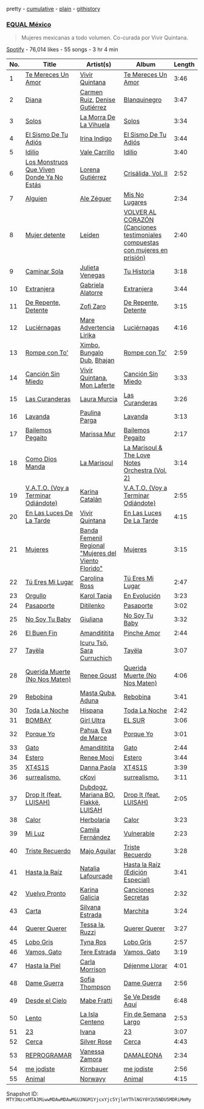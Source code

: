 pretty - [cumulative](/playlists/cumulative/37i9dQZF1DWXoqmNKv7cNC.md) - [plain](/playlists/plain/37i9dQZF1DWXoqmNKv7cNC) - [githistory](https://github.githistory.xyz/mackorone/spotify-playlist-archive/blob/main/playlists/plain/37i9dQZF1DWXoqmNKv7cNC)

### [EQUAL México](https://open.spotify.com/playlist/37i9dQZF1DWXoqmNKv7cNC)

> Mujeres mexicanas a todo volumen\. Co\-curada por Vivir Quintana.

[Spotify](https://open.spotify.com/user/spotify) - 76,014 likes - 55 songs - 3 hr 4 min

| No. | Title | Artist(s) | Album | Length |
|---|---|---|---|---|
| 1 | [Te Mereces Un Amor](https://open.spotify.com/track/4BNzwsumpNIXB3t8boMsdD) | [Vivir Quintana](https://open.spotify.com/artist/3Z3OTfxYdBnJKMXFbRjmU2) | [Te Mereces Un Amor](https://open.spotify.com/album/13BDfUfLPGTsDVP8Yue8nl) | 3:46 |
| 2 | [Diana](https://open.spotify.com/track/1IkujUQO8JXrUm75W222tC) | [Carmen Ruiz](https://open.spotify.com/artist/6lT6X7ff95ucDbUfPkyZWB), [Denise Gutiérrez](https://open.spotify.com/artist/4svp08yFN6IGlkBJlEhT4Z) | [Blanquinegro](https://open.spotify.com/album/0gDQEiJSvgXaRWAPxLcyZa) | 3:47 |
| 3 | [Solos](https://open.spotify.com/track/6wbq1d4rH4JgOpesSVofCQ) | [La Morra De La Vihuela](https://open.spotify.com/artist/0U1Zvqbec8rtMT6B83rVUi) | [Solos](https://open.spotify.com/album/5xRA95jI1g2qR8xTmlcN6D) | 3:34 |
| 4 | [El Sismo De Tu Adiós](https://open.spotify.com/track/3J5VnDg3TK42MiTu2Ox53d) | [Irina Indigo](https://open.spotify.com/artist/6nrVCdLHgAsTAOg0IxMqFY) | [El Sismo De Tu Adiós](https://open.spotify.com/album/2nM5qU2Mn8U4zcP0YfYehM) | 3:44 |
| 5 | [Idilio](https://open.spotify.com/track/1qHJKpxty5yHMAvaeZl0ut) | [Vale Carrillo](https://open.spotify.com/artist/15KNFXUluITpgSebt6yARd) | [Idilio](https://open.spotify.com/album/1hRkPkVlaVNfBUEDynA3ka) | 3:40 |
| 6 | [Los Monstruos Que Viven Donde Ya No Estás](https://open.spotify.com/track/63WuKEf2opQ6UCjuWEkJNW) | [Lorena Gutiérrez](https://open.spotify.com/artist/47avRmKvLYJH19d7OFRdTS) | [Crisálida, Vol\. II](https://open.spotify.com/album/1qhfESwrgvT99Kbh6VqUEq) | 2:52 |
| 7 | [Alguien](https://open.spotify.com/track/67YLPRHzYuEhJzoFyUlhJL) | [Ale Zéguer](https://open.spotify.com/artist/1jIeEiC6KkryFux23ekWmQ) | [Mis No Lugares](https://open.spotify.com/album/5UTVOml5TfH7wUeCkqxM8k) | 2:34 |
| 8 | [Mujer detente](https://open.spotify.com/track/2F9mSzT7MIA9CHswF0b0KB) | [Leiden](https://open.spotify.com/artist/6fvjP4AZ19ce4gwJSr5qnI) | [VOLVER AL CORAZÓN \(Canciones testimoniales compuestas con mujeres en prisión\)](https://open.spotify.com/album/0SI5W9qiOsYDqyCALl8xNT) | 2:40 |
| 9 | [Caminar Sola](https://open.spotify.com/track/0TI1CvUEoeb2todAK8N0u4) | [Julieta Venegas](https://open.spotify.com/artist/2QWIScpFDNxmS6ZEMIUvgm) | [Tu Historia](https://open.spotify.com/album/5e3dSyeSBjthMeTcNJ6VBF) | 3:18 |
| 10 | [Extranjera](https://open.spotify.com/track/6PoQVCGwIWOB0rLyMYgDIS) | [Gabriela Alatorre](https://open.spotify.com/artist/5nx2QzX7iOhTv3L5eQOFG5) | [Extranjera](https://open.spotify.com/album/00kVbmzSQ5jgXfhrM2y1HP) | 3:44 |
| 11 | [De Repente, Detente](https://open.spotify.com/track/6rQTdwY9LXHXVTCehbTpMa) | [Zofi Zaro](https://open.spotify.com/artist/6jcTPITTJ6bsc0kECJFntj) | [De Repente, Detente](https://open.spotify.com/album/5LRh3eNADj3fV3qM9CwO4M) | 3:15 |
| 12 | [Luciérnagas](https://open.spotify.com/track/2NncsZRIlGWIxFh0aqQz5p) | [Mare Advertencia Lirika](https://open.spotify.com/artist/3QVB7ctBlqEFuQZeMDt6Qh) | [Luciérnagas](https://open.spotify.com/album/0PhgzFFEXpSfDC0tmoESVf) | 4:16 |
| 13 | [Rompe con To'](https://open.spotify.com/track/5LBLIFUeUUUq9Rf4r5ekAU) | [Ximbo](https://open.spotify.com/artist/0RjHsbbdfnI3okpxdZ2JOV), [Bungalo Dub](https://open.spotify.com/artist/69JPOTvYfcr3R57sMZdJU0), [Bhajan](https://open.spotify.com/artist/03gjTMhvuxszNbXMxwYJmv) | [Rompe con To'](https://open.spotify.com/album/25Q6BFGBSIBd4G5PZT1JIL) | 2:59 |
| 14 | [Canción Sin Miedo](https://open.spotify.com/track/5w3AsUEGoaCuBhDp14umuy) | [Vivir Quintana](https://open.spotify.com/artist/3Z3OTfxYdBnJKMXFbRjmU2), [Mon Laferte](https://open.spotify.com/artist/4boI7bJtmB1L3b1cuL75Zr) | [Canción Sin Miedo](https://open.spotify.com/album/2wr1HIJ0Pzv7OzhdFH8nBQ) | 3:33 |
| 15 | [Las Curanderas](https://open.spotify.com/track/6AQu38qbXkZJBv5vZO5blZ) | [Laura Murcia](https://open.spotify.com/artist/6d19qaYWDQRN687o4TRK3K) | [Las Curanderas](https://open.spotify.com/album/52Rh5pLcpbAa8trZc1LJt3) | 3:26 |
| 16 | [Lavanda](https://open.spotify.com/track/7dwFubRzsE4ldsah4g2MVG) | [Paulina Parga](https://open.spotify.com/artist/79VrR8BNBL0jmUnjr2c7aN) | [Lavanda](https://open.spotify.com/album/0fJ2dUtcfKSJLNsgEgEId2) | 3:13 |
| 17 | [Bailemos Pegaito](https://open.spotify.com/track/26QWpLs8JZGtknCpV8J1Ir) | [Marissa Mur](https://open.spotify.com/artist/5kt4v3JNtP8svtTI8PDFOT) | [Bailemos Pegaito](https://open.spotify.com/album/5T41MVjFQH1ygleeTeACIs) | 2:17 |
| 18 | [Como Dios Manda](https://open.spotify.com/track/41BrZDesRA4s9y83iaZRiE) | [La Marisoul](https://open.spotify.com/artist/71thoyIIWlcK2fL2dCSsCE) | [La Marisoul & The Love Notes Orchestra \(Vol\. 2\)](https://open.spotify.com/album/3GQr9vq7GsyjiK3tn49kNg) | 3:14 |
| 19 | [V.A.T.O\. \(Voy a Terminar Odiándote\)](https://open.spotify.com/track/0gHUJlbFFIDvZXxEd0oJjc) | [Karina Catalán](https://open.spotify.com/artist/21HVFYVJPwDz60bgjZ84Nx) | [V.A.T.O\. \(Voy a Terminar Odiándote\)](https://open.spotify.com/album/1e06UBjN8u0UO4zVonfZrw) | 2:55 |
| 20 | [En Las Luces De La Tarde](https://open.spotify.com/track/5AfS4oATSKu9MXzdI02aZM) | [Vivir Quintana](https://open.spotify.com/artist/3Z3OTfxYdBnJKMXFbRjmU2) | [En Las Luces De La Tarde](https://open.spotify.com/album/0VJFZlkIx41U6ePC3oPQC8) | 4:15 |
| 21 | [Mujeres](https://open.spotify.com/track/34bvJEceDRCHVQDyPd7sa2) | [Banda Femenil Regional "Mujeres del Viento Florido"](https://open.spotify.com/artist/1x4v8vs04mwdQwKy74mQBd) | [Mujeres](https://open.spotify.com/album/2umjf37Z9va9M5JSgEPR5V) | 3:15 |
| 22 | [Tú Eres Mi Lugar](https://open.spotify.com/track/07kodbU6prewaQmLdqvpFl) | [Carolina Ross](https://open.spotify.com/artist/5wx70QuZtxRUIIYek3RSaV) | [Tú Eres Mi Lugar](https://open.spotify.com/album/3a9NkLItY49twhBwLBRGEo) | 2:47 |
| 23 | [Orgullo](https://open.spotify.com/track/7G0I9PGeRD59YnkyUV2U9n) | [Karol Tapia](https://open.spotify.com/artist/0UQWLvfFDHDrr1NBfdcTOt) | [En Evolución](https://open.spotify.com/album/6H2jpntQec7f61Y7vKv1x0) | 3:23 |
| 24 | [Pasaporte](https://open.spotify.com/track/7ERJqwnswFODCLPnwQnhlA) | [Ditilenko](https://open.spotify.com/artist/3g6ynjZ0WgIC0epZI7cuuJ) | [Pasaporte](https://open.spotify.com/album/7mjYm63pOESeB91JTiLqy5) | 3:02 |
| 25 | [No Soy Tu Baby](https://open.spotify.com/track/7zJjroiZk3jQIFupAuywLB) | [Giuliana](https://open.spotify.com/artist/6ISER4TvLzODT2dmJaxjEL) | [No Soy Tu Baby](https://open.spotify.com/album/4ZujceKpxdo1wTqNDpw0pK) | 3:32 |
| 26 | [El Buen Fin](https://open.spotify.com/track/4QnSwgsNl8uTQfPi7dQijl) | [Amandititita](https://open.spotify.com/artist/1zvDryyqbfBiK0SojGrndv) | [Pinche Amor](https://open.spotify.com/album/5eimAhBgq83zYg7C0vckXc) | 2:44 |
| 27 | [Tayëla](https://open.spotify.com/track/2kD8rBqkRJINzLtSVyVptp) | [Icuru Tsö](https://open.spotify.com/artist/3h8ce3fP5KdQiQCghXtFjr), [Sara Curruchich](https://open.spotify.com/artist/2WvH8EDy9SoE7BbcSQCIOJ) | [Tayëla](https://open.spotify.com/album/2CO1w2lTl0yUHIvIGxJOdb) | 3:07 |
| 28 | [Querida Muerte \(No Nos Maten\)](https://open.spotify.com/track/1CORBIVx4k9t1DQsrxHKIi) | [Renee Goust](https://open.spotify.com/artist/4eV7xFoCLdPWpOx7LtF52K) | [Querida Muerte \(No Nos Maten\)](https://open.spotify.com/album/39Nz6lqHCSrrEw8VrpiKt9) | 4:06 |
| 29 | [Rebobina](https://open.spotify.com/track/719mjCXWG1O4USCzTQ9BId) | [Masta Quba](https://open.spotify.com/artist/6huE8Sh7scgoA8rj2vCuwZ), [Aduna](https://open.spotify.com/artist/02vdljllmApLrQ1gGAFHCX) | [Rebobina](https://open.spotify.com/album/27EyrtB03vBIGGjxU7fXnc) | 3:41 |
| 30 | [Toda La Noche](https://open.spotify.com/track/6G2moJDXjY6T1sV1rvVdOO) | [Hispana](https://open.spotify.com/artist/7rTmbfDJtDCjoy8XK5Dsj5) | [Toda La Noche](https://open.spotify.com/album/1rkHVLrH6Rf8t1RuHZ74sH) | 2:42 |
| 31 | [BOMBAY](https://open.spotify.com/track/6rQYdEoWTZZBqCJexRei11) | [Girl Ultra](https://open.spotify.com/artist/7i1CyQ1fogh4bkj3EPj3ls) | [EL SUR](https://open.spotify.com/album/1sHYyBeTBczpD87Bt3f8rz) | 3:06 |
| 32 | [Porque Yo](https://open.spotify.com/track/2eqLgrPkcSTgCvxEtsymiz) | [Pahua](https://open.spotify.com/artist/4sZh7ibWAOiuDkEStJxHch), [Eva de Marce](https://open.spotify.com/artist/1UgwU7ChXfMkwH9t6ivW2E) | [Porque Yo](https://open.spotify.com/album/5AaUcL3YvlknHmRu6oeNXI) | 3:01 |
| 33 | [Gato](https://open.spotify.com/track/4MZUZdsDHiFe81nL4rHWnM) | [Amandititita](https://open.spotify.com/artist/1zvDryyqbfBiK0SojGrndv) | [Gato](https://open.spotify.com/album/2HcRhz4R3wDDsZ0hmGLbxd) | 2:44 |
| 34 | [Estero](https://open.spotify.com/track/424e07rT5aQ3e3zoS6c4fF) | [Renee Mooi](https://open.spotify.com/artist/6pDpSqJDuF6J6jxfAz4sTB) | [Estero](https://open.spotify.com/album/1KwYSPl2UNEQfdSlFZk5gJ) | 3:44 |
| 35 | [XT4S1S](https://open.spotify.com/track/7dMTCS9BLzBqYTlAuHP8TM) | [Danna Paola](https://open.spotify.com/artist/5xSx2FM8mQnrfgM1QsHniB) | [XT4S1S](https://open.spotify.com/album/2SGONYwprYHZruYFhQYiFC) | 3:39 |
| 36 | [surrealismo.](https://open.spotify.com/track/6MtkCUkLfo9lxnbofkQbjC) | [cKovi](https://open.spotify.com/artist/3sdVgczphtmF1sKTgPZrOO) | [surrealismo.](https://open.spotify.com/album/24gpp8Y3ggwerd9gUKNnre) | 3:11 |
| 37 | [Drop It \(feat\. LUISAH\)](https://open.spotify.com/track/6SK5X1cj2G3vFNb7iTmLfV) | [Dubdogz](https://open.spotify.com/artist/4cdyqaBREB68H77QKCrKP1), [Mariana BO](https://open.spotify.com/artist/2cFzYhiHqYS7o8ZIM9WD22), [Flakkë](https://open.spotify.com/artist/1sxPqLUpMnZDhO9QcMb7X1), [LUISAH](https://open.spotify.com/artist/2jbmRtqNLORtXQWb8s9RFG) | [Drop It \(feat\. LUISAH\)](https://open.spotify.com/album/7ouqlLsz812M3nTRAv9NYM) | 2:05 |
| 38 | [Calor](https://open.spotify.com/track/1tjwpYaTif4HRMUADJzzgf) | [Herbolaria](https://open.spotify.com/artist/5DrflPAe5ZoSkw2FtxrnZW) | [Calor](https://open.spotify.com/album/50HwL1s1yIlbECtQ3SznIs) | 3:23 |
| 39 | [Mi Luz](https://open.spotify.com/track/3gnmmMhjY6rEMcJ6QAef9v) | [Camila Fernández](https://open.spotify.com/artist/52Y9UQWlCoArmqJVFwaR2Q) | [Vulnerable](https://open.spotify.com/album/5S5dZ1YxS2JLDHDxjH3ZVD) | 2:23 |
| 40 | [Triste Recuerdo](https://open.spotify.com/track/7cE2WMUfKOaU0U7HMUdNaW) | [Majo Aguilar](https://open.spotify.com/artist/77WEAaYIiO4SbK5IU9pWZP) | [Triste Recuerdo](https://open.spotify.com/album/5uR5QUOgcN5N7UcTbF6L7O) | 3:28 |
| 41 | [Hasta la Raíz](https://open.spotify.com/track/3lGMtkONrZdJ8kTCg6KIFf) | [Natalia Lafourcade](https://open.spotify.com/artist/1hcdI2N1023RvSwLzTtdsp) | [Hasta la Raíz \(Edición Especial\)](https://open.spotify.com/album/0Kww7Dpo0uSxtOiiFTvyCv) | 3:41 |
| 42 | [Vuelvo Pronto](https://open.spotify.com/track/2HECQdPQtR1K9DfEdCBAoa) | [Karina Galicia](https://open.spotify.com/artist/0syMDHmkYbx5dG8bOnZ60z) | [Canciones Secretas](https://open.spotify.com/album/6CrUSUaGNBRz8MNYTkvNm1) | 2:32 |
| 43 | [Carta](https://open.spotify.com/track/3umhPXp0ZFxO8XAW0NcAoE) | [Silvana Estrada](https://open.spotify.com/artist/72VywtXEoONiBLNu3ibGI7) | [Marchita](https://open.spotify.com/album/0Y1tsEnH5gN8TEJRQ9xOLi) | 3:24 |
| 44 | [Querer Querer](https://open.spotify.com/track/2iR2CH29Oya76P3cg99Ns2) | [Tessa Ia](https://open.spotify.com/artist/2Bo0gW1bqWSjD27xOcVtjg), [Ruzzi](https://open.spotify.com/artist/1hjFlLW9xl3RCn7IWPSmxY) | [Querer Querer](https://open.spotify.com/album/17sfERphTZkMfRkIzKFVHh) | 3:27 |
| 45 | [Lobo Gris](https://open.spotify.com/track/1TvWwV5u2vFwPdPG0VPb0g) | [Tyna Ros](https://open.spotify.com/artist/0UISs14imd71l4ruoL2XPT) | [Lobo Gris](https://open.spotify.com/album/3Giiod19r2ASuWCwJMOSJq) | 2:57 |
| 46 | [Vamos, Gato](https://open.spotify.com/track/35w4a2cQ3LQAWBpHwY9Obn) | [Tere Estrada](https://open.spotify.com/artist/4ht6p70C3SAnR1tgQFxmCW) | [Vamos, Gato](https://open.spotify.com/album/0VsJA7HpK5AR1b9OEy9HxS) | 3:19 |
| 47 | [Hasta la Piel](https://open.spotify.com/track/5zu4MAEQblGCaTrbXtfpb8) | [Carla Morrison](https://open.spotify.com/artist/0XK6kT7xcZAlcYrNjOgzJe) | [Déjenme Llorar](https://open.spotify.com/album/6BZkhYCGp75O2R4oX25nve) | 4:01 |
| 48 | [Dame Guerra](https://open.spotify.com/track/1gmfe3QPovAq7jvHXGwXEa) | [Sofia Thompson](https://open.spotify.com/artist/20OEbPt9V1o5T7jo1ZLGdK) | [Dame Guerra](https://open.spotify.com/album/0WczcRttRVj6UIoAO8HSnN) | 2:56 |
| 49 | [Desde el Cielo](https://open.spotify.com/track/55lgPC7V1970pcw1yhRCIU) | [Mabe Fratti](https://open.spotify.com/artist/7yHfb2D8qIBgrzclpSsTeo) | [Se Ve Desde Aquí](https://open.spotify.com/album/3rILkSjs53hks3tsSYn3lN) | 6:48 |
| 50 | [Lento](https://open.spotify.com/track/5qy7TkqmSsuDarSz9Ogt5s) | [La Isla Centeno](https://open.spotify.com/artist/7EnLmrL4jTZKjeseaZyA0L) | [Fin de Semana Largo](https://open.spotify.com/album/0OilsQo54eWy2d9XHtt0d7) | 2:53 |
| 51 | [23](https://open.spotify.com/track/0ajUM9ZopaMpzaOZ0A0sdn) | [Ivana](https://open.spotify.com/artist/5AXxk4cxkMNsTb4TtwLAQJ) | [23](https://open.spotify.com/album/0uCNv4sLGPihQDMa0k4xa1) | 3:07 |
| 52 | [Cerca](https://open.spotify.com/track/2qZ146aMtXEx3mQ4qLijol) | [Silver Rose](https://open.spotify.com/artist/2JGwyKMo0j1SIbEcbA0QBP) | [Cerca](https://open.spotify.com/album/7H9c1oaTs6DRLoRM1SR3it) | 4:43 |
| 53 | [REPROGRAMAR](https://open.spotify.com/track/1NVyxYaawP4iGSGEUlwJ4r) | [Vanessa Zamora](https://open.spotify.com/artist/3IZxs4ZukiitIk8vkAPAxC) | [DAMALEONA](https://open.spotify.com/album/4CtZOAq6nHz4nw6vKqeSkL) | 2:34 |
| 54 | [me jodiste](https://open.spotify.com/track/3Ff1wmVXy1vnKaBOxeZSNj) | [Kirnbauer](https://open.spotify.com/artist/76KihzDzdR7li8RPVY50EA) | [me jodiste](https://open.spotify.com/album/19KhpijfIvsOdJeZzqR7Ii) | 2:56 |
| 55 | [Animal](https://open.spotify.com/track/0oj0QRfjA5WsLvZkoOQk6f) | [Norwayy](https://open.spotify.com/artist/2Oco3IVZNWcII3kGXRaNaU) | [Animal](https://open.spotify.com/album/1YeMVUEEBUcehIKC8PQkK5) | 4:15 |

Snapshot ID: `MTY3NzcxMTA3MiwwMDAwMDAwMGU3NGM1YjcxYjc5YjlmYThlNGY0Y2U5NDU5MDRiMmMy`
